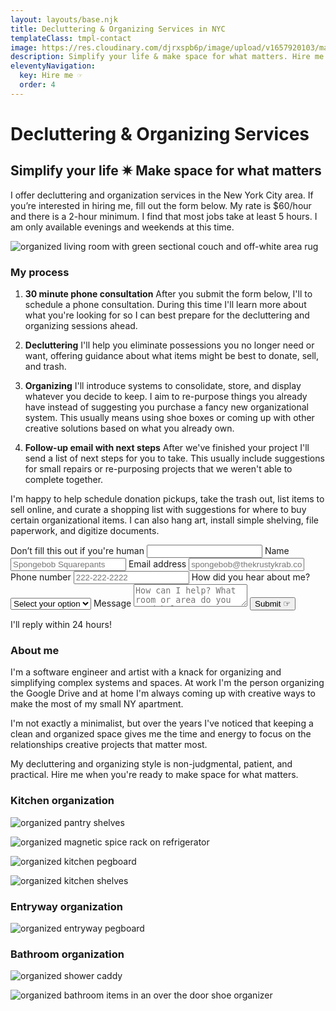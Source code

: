 ```yaml
---
layout: layouts/base.njk
title: Decluttering & Organizing Services in NYC
templateClass: tmpl-contact
image: https://res.cloudinary.com/djrxspb6p/image/upload/v1657920103/make-space/organized_living_room_k7vhsz.jpg
description: Simplify your life & make space for what matters. Hire me when you're ready to re-imagine your space.
eleventyNavigation:
  key: Hire me ☞
  order: 4
---
```

# Decluttering & Organizing Services

## Simplify your life ✷ Make space for what matters

I offer decluttering and organization services in the New York City area. If you’re interested in hiring me, fill out the form below. My rate is $60/hour and there is a 2-hour minimum. I find that most jobs take at least 5 hours. I am only available evenings and weekends at this time.

![organized living room with green sectional couch and off-white area rug](https://res.cloudinary.com/djrxspb6p/image/upload/v1657920103/make-space/organized_living_room_k7vhsz.jpg)

### My process

1. **30 minute phone consultation**
    After you submit the form below, I'll to schedule a phone consultation. During this time I'll learn more about what you're looking for so I can best prepare for the decluttering and organizing sessions ahead.
    <br>

2. **Decluttering**
    I'll help you eliminate possessions you no longer need or want, offering guidance about what items might be best to donate, sell, and trash.
    <br>

3. **Organizing**
    I'll introduce systems to consolidate, store, and display whatever you decide to keep. I aim to re-purpose things you already have instead of suggesting you purchase a fancy new organizational system. This usually means using shoe boxes or coming up with other creative solutions based on what you already own.
    <br>

4. **Follow-up email with next steps**
    After we've finished your project I'll send a list of next steps for you to take. This usually include suggestions for small repairs or re-purposing projects that we weren't able to complete together.

I'm happy to help schedule donation pickups, take the trash out, list items to sell online, and curate a shopping list with suggestions for where to buy certain organizational items. I can also hang art, install simple shelving, file paperwork, and digitize documents.

<form name="make-space-contact-form" method="POST" data-netlify="true" netlify-honeypot="bot-field">
  <label class="form__label-hidden">Don’t fill this out if you're human <input name="bot-field" /></label>
  <label for="subject">
    <input id="subject" name="subject" type="hidden" value="Hire form inquiry from samantha-andrews.com/make-space"/>
  </label>
    <label for="name">
      Name
      <input class="form__input form__contact-input" type="text" id="name" name="name" placeholder="Spongebob Squarepants" required/>
    </label>
    <label for="email">
      Email address
      <input class="form__input form__contact-input" type="email" name="email" id="email" placeholder="spongebob@thekrustykrab.com" required/>
    </label>
    <label for="phone">
      Phone number
      <input class="form__input form__contact-input" type="tel" name="phone" id="phone" placeholder="222-222-2222" required/>
    </label>
    <label for="referral" class="form__contact-input">
      How did you hear about me?
        <select id="referral" name="referral" required>
            <option value="" disabled selected>Select your option</option>
            <option value="word of mouth">Word of mouth</option>
            <option value="craigslist">Craigslist</option>
            <option value="listings project">Listings Project</option>
            <option value="google search">Google search</option>
            <option value="social media">Social media</option>
            <option value="flyer">Flyer</option>
            <option value="other">Other</option>
        </select>
    </label>
    <label for="message">
      Message
      <textarea id="message" class="form__text-area form__contact-input" name="message" placeholder="How can I help? What room or area do you need help decluttering & organizing?" required></textarea>
    </label>
    <button class="button form__input form__button" type="submit">Submit ☞</button>
    </form>
    <p class="form__aside-text">I'll reply within 24 hours!</p>

### About me

I'm a software engineer and artist with a knack for organizing and simplifying complex systems and spaces. At work I'm the person organizing the Google Drive and at home I'm always coming up with creative ways to make the most of my small NY apartment.

I'm not exactly a minimalist, but over the years I've noticed that keeping a clean and organized space gives me the time and energy to focus on the relationships creative projects that matter most.

My decluttering and organizing style is non-judgmental, patient, and practical. Hire me when you're ready to make space for what matters.

### Kitchen organization

![organized pantry shelves](https://res.cloudinary.com/djrxspb6p/image/upload/v1657920103/make-space/pantry_shelves_htuq51.jpg)

![organized magnetic spice rack on refrigerator](https://res.cloudinary.com/djrxspb6p/image/upload/v1657920103/make-space/spice_rack_cr6wds.jpg)

![organized kitchen pegboard](https://res.cloudinary.com/djrxspb6p/image/upload/v1657920101/make-space/kitchen_pegboard_lyrmx3.jpg)

![organized kitchen shelves](https://res.cloudinary.com/djrxspb6p/image/upload/v1657920102/make-space/kitchen_shelves_anyke2.jpg)

### Entryway organization

![organized entryway pegboard](https://res.cloudinary.com/djrxspb6p/image/upload/v1657920102/make-space/entryway_pegboard_wstg2u.jpg)

### Bathroom organization

![organized shower caddy](https://res.cloudinary.com/djrxspb6p/image/upload/v1657920101/make-space/shower_caddy_mnwhgh.jpg)

![organized bathroom items in an over the door shoe organizer](https://res.cloudinary.com/djrxspb6p/image/upload/v1657920100/make-space/bathroom_organizer_aghzok.jpg)
